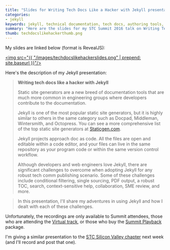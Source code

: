 ```yaml
---
title: "Slides for Writing Tech Docs Like a Hacker with Jekyll presentation"
categories:
- jekyll
keywords: jekyll, technical documentation, tech docs, authoring tools, markdown, markdown authoring tools
summary: "Here are the slides for my STC Summit 2016 talk on Writing Tech Docs Like a Hacker with Jekyll presentation. In this presentation, I introduce the tech comm conference attendees to Jekyll and how it can be used for authoring technical documentation. I'll try to demo a few of the tasks I describe."
thumb: techdocslikehackerthumb.png
---
```


My slides are linked below (format is RevealJS):

<a href="https://idratherbewriting.com/files/jekyllwritetechdocslikehackerstc/index.html#/"><img src="{{ "/images/techdocslikehackerslides.png" | prepend: site.baseurl }}"/></a>

Here's the description of my Jekyll presentation: 

> **Writing tech docs like a hacker with Jekyll**
>
>Static site generators are a new breed of documentation tools that are much more common in engineering groups where developers contribute to the documentation.
>
>Jekyll is one of the most popular static site generators, but it is highly similar to others in the same category such as Docpad, Middleman, Wintersmith, and Octopress. You can see a more comprehensive list of the top static site generators at [Staticgen.com](http://www.staticgen.com). 
>
>Jekyll projects approach doc as code. All the files are open and editable within a code editor, and your files can live in the same repository as your program code or within the same version control workflow. 
>
>Although developers and web engineers love Jekyll, there are significant challenges to overcome when adopting Jekyll for any robust tech comm publishing scenario. Some of these challenges include conditional filtering, single sourcing, PDF output, a robust TOC, search, context-sensitive help, collaboration, SME review, and more. 

>In this presentation, I'll share my adventures in using Jekyll and how I dealt with each of these challenges.

Unfortunately, the recordings are only available to Summit attendees, those who are attending the [Virtual track](http://summit.stc.org/virtual-track/), or those who buy the [Summit Playback](http://www.stc.org/education/technical-communications-summit/summit-playback) package.

I'm giving a similar presentation to the [STC Silicon Valley chapter](http://www.stc-siliconvalley.org/2016/05/02/may-23-2016-writing-tech-docs-like-a-hacker-with-jekyll/) next week (and I'll record and post that one).